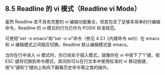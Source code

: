## 8.5 Readline 的 vi 模式（Readline vi Mode）

虽然 Readline 库不具有完整的 vi 编辑功能集合，但其包含了足够多简单的行编辑命令。Readline 的 vi 模式的行为已作为 POSIX 标准规范。

可使用“set -o emacs”和“set -o vi”命令（参见 4.3.1《内建命令 set》）在 emacs 和 vi 编辑模式之间相互切换。Readline 默认编辑模式是 emacs。

当你在行中进入 vi 模式时，你已经处于插入模式，就像你在 vi 中按下了“i”键。按 ESC 键将切换到命令模式，其间你可以在行文本中使用标准的 vi 移动按键，按“k”键和“j”键向上和向下翻看历史命令等之类的操作。

